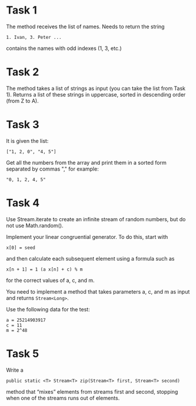 # Task 1

The method receives the list of names. Needs to return the string

```
1. Ivan, 3. Peter ...
```

contains the names with odd indexes (1, 3, etc.)

# Task 2

The method takes a list of strings as input (you can take the list from Task 1). Returns a list of these strings in uppercase, sorted in descending order (from Z to A).

# Task 3

It is given the list:

```
["1, 2, 0", "4, 5"]
```

Get all the numbers from the array and print them in a sorted form separated by commas "," for example:

```
"0, 1, 2, 4, 5"
```

# Task 4

Use Stream.iterate to create an infinite stream of random numbers, but do not use Math.random().

Implement your linear congruential generator. To do this, start with

```
x[0] = seed
```

and then calculate each subsequent element using a formula such as

```
x[n + 1] = 1 (a x[n] + c) % m
```

for the correct values of a, c, and m.

You need to implement a method that takes parameters a, c, and m as input and returns `Stream<Long>`.

Use the following data for the test:

```
a = 25214903917
c = 11
m = 2^48
```

# Task 5

Write a

```
public static <T> Stream<T> zip(Stream<T> first, Stream<T> second)
```

method that “mixes” elements from streams first and second, stopping when one of the streams runs out of elements.
